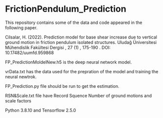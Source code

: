 # FrictionPendulum_Prediction

This repository contains some of the data and code appeared in the following paper.

Cilsalar, H. (2022). Prediction model for base shear increase due to vertical ground motion in friction pendulum isolated structures. Uludağ Üniversitesi Mühendislik Fakültesi Dergisi , 27 (1) , 175-190 . DOI: 10.17482/uumfd.959868

FP_PredictionMoldelNew.h5 is the deep neural network model.

vrData.txt has the data used for the prepration of the model and training the neural newtrok.

FP_Prediction.py file should be run to get the estimation.

RSN&Scale.txt file have Record Squence Number of ground motions and scale factors

Python 3.8.10 and Tensorflow 2.5.0
